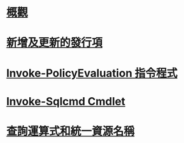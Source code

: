 # [概觀](database-engine-powershell-reference.md)  
# [新增及更新的發行項](new-updated-powershell.md)
# [Invoke-PolicyEvaluation 指令程式](invoke-policyevaluation-cmdlet.md)  
# [Invoke-Sqlcmd Cmdlet](invoke-sqlcmd-cmdlet.md)  
# [查詢運算式和統一資源名稱](query-expressions-and-uniform-resource-names.md)  
